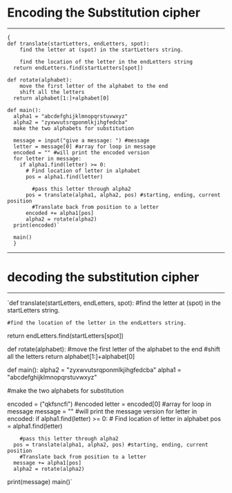 # Encoding the Substitution cipher
---
```
{
def translate(startLetters, endLetters, spot):
    find the letter at (spot) in the startLetters string.
  
    find the location of the letter in the endLetters string
  return endLetters.find(startLetters[spot])
  
def rotate(alphabet):
    move the first letter of the alphabet to the end
    shift all the letters
  return alphabet[1:]+alphabet[0]

def main():
  alpha1 = "abcdefghijklmnopqrstuvwxyz"
  alpha2 = "zyxwvutsrqponmlkjihgfedcba"
  make the two alphabets for substitution

  message = input("give a message: ") #message
  letter = message[0] #array for loop in message
  encoded = "" #will print the encoded version
  for letter in message:
    if alpha1.find(letter) >= 0:
      # Find location of letter in alphabet
      pos = alpha1.find(letter)

        #pass this letter through alpha2
      pos = translate(alpha1, alpha2, pos) #starting, ending, current position
        #Translate back from position to a letter
      encoded += alpha1[pos]
      alpha2 = rotate(alpha2)
  print(encoded)`
  
  main()
  }
  ```
  
  ---
  # decoding the substitution cipher
  ---
  `def translate(startLetters, endLetters, spot):
    #find the letter at (spot) in the startLetters string. 
  
    #find the location of the letter in the endLetters string.
  return endLetters.find(startLetters[spot])
  
def rotate(alphabet):
    #move the first letter of the alphabet to the end
    #shift all the letters
  return alphabet[1:]+alphabet[0]

def main():
  alpha2 = "zyxwvutsrqponmlkjihgfedcba"
  alpha1 = "abcdefghijklmnopqrstuvwxyz"
  
  #make the two alphabets for substitution

  encoded = ("qkfsncfi") #encoded
  letter = encoded[0] #array for loop in message
  message = "" #will print the message version
  for letter in encoded:
    if alpha1.find(letter) >= 0:
      # Find location of letter in alphabet
      pos = alpha1.find(letter)

        #pass this letter through alpha2
      pos = translate(alpha1, alpha2, pos) #starting, ending, current position
        #Translate back from position to a letter
      message += alpha1[pos]
      alpha2 = rotate(alpha2)
  print(message) 
main()`



